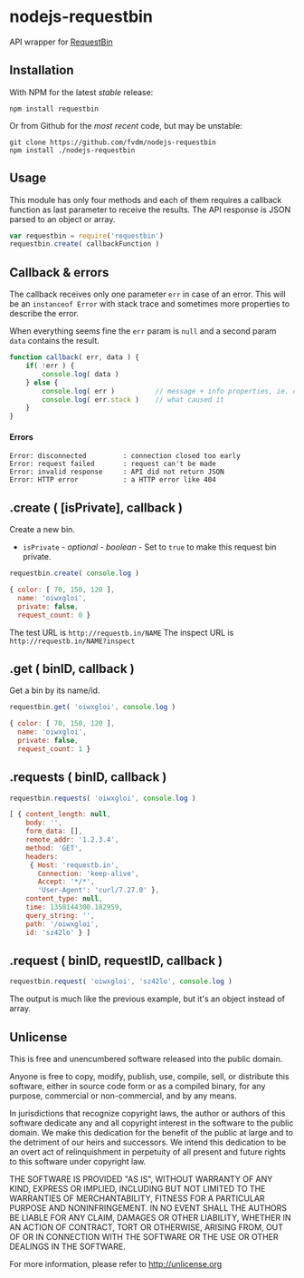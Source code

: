 nodejs-requestbin
=================

API wrapper for [RequestBin](http://requestb.in/)


Installation
------------

With NPM for the latest *stable* release:

    npm install requestbin

Or from Github for the *most recent* code, but may be unstable:

    git clone https://github.com/fvdm/nodejs-requestbin
    npm install ./nodejs-requestbin


Usage
-----

This module has only four methods and each of them requires a callback function as last parameter to receive the results. The API response is JSON parsed to an object or array.

```js
var requestbin = require('requestbin')
requestbin.create( callbackFunction )
```


Callback & errors
-----------------

The callback receives only one parameter `err` in case of an error. This will be an `instanceof Error` with stack trace and sometimes more properties to describe the error.

When everything seems fine the `err` param is `null` and a second param `data` contains the result.

```js
function callback( err, data ) {
    if( !err ) {
        console.log( data )
    } else {
        console.log( err )          // message + info properties, ie. details
        console.log( err.stack )    // what caused it
    }
}
```

#### Errors

    Error: disconnected         : connection closed too early
    Error: request failed       : request can't be made
    Error: invalid response     : API did not return JSON
    Error: HTTP error           : a HTTP error like 404
    

.create ( [isPrivate], callback )
---------------------------------

Create a new bin.

* `isPrivate` - *optional* - *boolean* - Set to `true` to make this request bin private.

```js
requestbin.create( console.log )
```

```js
{ color: [ 70, 150, 120 ],
  name: 'oiwxgloi',
  private: false,
  request_count: 0 }
```

The test URL is `http://requestb.in/NAME`
The inspect URL is `http://requestb.in/NAME?inspect`


.get ( binID, callback )
--------------------------

Get a bin by its name/id.

```js
requestbin.get( 'oiwxgloi', console.log )
```

```js
{ color: [ 70, 150, 120 ],
  name: 'oiwxgloi',
  private: false,
  request_count: 1 }
```


.requests ( binID, callback )
-----------------------------

```js
requestbin.requests( 'oiwxgloi', console.log )
```

```js
[ { content_length: null,
    body: '',
    form_data: [],
    remote_addr: '1.2.3.4',
    method: 'GET',
    headers: 
     { Host: 'requestb.in',
       Connection: 'keep-alive',
       Accept: '*/*',
       'User-Agent': 'curl/7.27.0' },
    content_type: null,
    time: 1358144300.182959,
    query_string: '',
    path: '/oiwxgloi',
    id: 'sz42lo' } ]
```


.request ( binID, requestID, callback )
---------------------------------------

```js
requestbin.request( 'oiwxgloi', 'sz42lo', console.log )
```

The output is much like the previous example, but it's an object instead of array.


Unlicense
---------

This is free and unencumbered software released into the public domain.

Anyone is free to copy, modify, publish, use, compile, sell, or
distribute this software, either in source code form or as a compiled
binary, for any purpose, commercial or non-commercial, and by any
means.

In jurisdictions that recognize copyright laws, the author or authors
of this software dedicate any and all copyright interest in the
software to the public domain. We make this dedication for the benefit
of the public at large and to the detriment of our heirs and
successors. We intend this dedication to be an overt act of
relinquishment in perpetuity of all present and future rights to this
software under copyright law.

THE SOFTWARE IS PROVIDED "AS IS", WITHOUT WARRANTY OF ANY KIND,
EXPRESS OR IMPLIED, INCLUDING BUT NOT LIMITED TO THE WARRANTIES OF
MERCHANTABILITY, FITNESS FOR A PARTICULAR PURPOSE AND NONINFRINGEMENT.
IN NO EVENT SHALL THE AUTHORS BE LIABLE FOR ANY CLAIM, DAMAGES OR
OTHER LIABILITY, WHETHER IN AN ACTION OF CONTRACT, TORT OR OTHERWISE,
ARISING FROM, OUT OF OR IN CONNECTION WITH THE SOFTWARE OR THE USE OR
OTHER DEALINGS IN THE SOFTWARE.

For more information, please refer to <http://unlicense.org>


